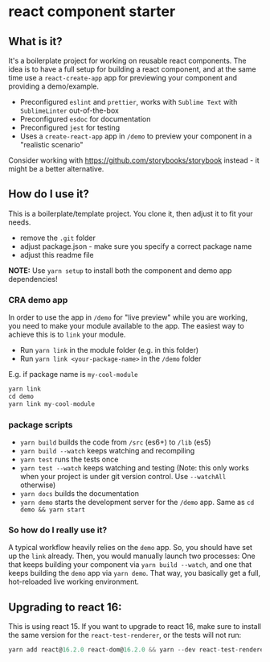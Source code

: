# react component starter

## What is it?

It's a boilerplate project for working on reusable react components.
The idea is to have a full setup for building a react component, and at the same time
use a `react-create-app` app for previewing your component and providing a demo/example.

* Preconfigured `eslint` and `prettier`, works with `Sublime Text` with `SublimeLinter` out-of-the-box
* Preconfigured `esdoc` for documentation
* Preconfigured `jest` for testing
* Uses a `create-react-app` app in `/demo` to preview your component in a "realistic scenario"

Consider working with https://github.com/storybooks/storybook instead - it might be a better alternative.

## How do I use it?

This is a boilerplate/template project. You clone it, then adjust it to fit your needs.

* remove the `.git` folder
* adjust package.json - make sure you specify a correct package name
* adjust this readme file

**NOTE:** Use `yarn setup` to install both the component and demo app dependencies!

### CRA demo app

In order to use the app in `/demo` for "live preview" while you are working, you need to make your module available to the app.
The easiest way to achieve this is to `link` your module.

* Run `yarn link` in the module folder (e.g. in this folder)
* Run `yarn link <your-package-name>` in the `/demo` folder

E.g. if package name is `my-cool-module`

```javascript
yarn link
cd demo
yarn link my-cool-module
```

### package scripts

* `yarn build` builds the code from `/src` (es6+) to `/lib` (es5)
* `yarn build --watch` keeps watching and recompiling
* `yarn test` runs the tests once
* `yarn test --watch` keeps watching and testing (Note: this only works when your project is under git version control. Use `--watchAll` otherwise)
* `yarn docs` builds the documentation
* `yarn demo` starts the development server for the `/demo` app. Same as `cd demo && yarn start`

### So how do I really use it?

A typical workflow heavily relies on the `demo` app. So, you should have set up the `link` already.
Then, you would manually launch two processes: One that keeps building your component via `yarn build --watch`, and one that keeps building the `demo` app via `yarn demo`.
That way, you basically get a full, hot-reloaded live working environment.

## Upgrading to react 16:

This is using react 15. If you want to upgrade to react 16, make sure to install the same version for the `react-test-renderer`, or the tests will not run:

```javascript
yarn add react@16.2.0 react-dom@16.2.0 && yarn --dev react-test-renderer@16.2.0
```
